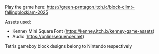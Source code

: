 Play the game here: https://green-pentagon.itch.io/block-climb-fallingblockjam-2025

Assets used:
- Kenney Mini Square Font (https://kenney.itch.io/kenney-game-assets)
- Audio (https://onlinesequencer.net)

Tetris gameboy block designs belong to Nintendo respectively.
